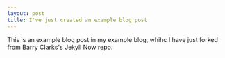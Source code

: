 ```yaml
---
layout: post
title: I've just created an example blog post
---
```


This is an example blog post in my example blog, whihc I have just forked from Barry Clarks's Jekyll Now repo.
